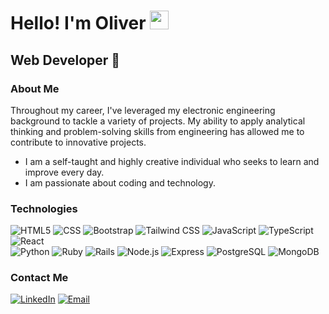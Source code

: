 <h1>Hello! I'm Oliver <img src="https://raw.githubusercontent.com/iampavangandhi/iampavangandhi/master/gifs/Hi.gif" width="30px"></h1>
<h2>Web Developer 🎨</h2>

### About Me
Throughout my career, I've leveraged my electronic engineering background to tackle a variety of projects. My ability to apply analytical thinking and problem-solving skills from engineering has allowed me to contribute to innovative projects.

- I am a self-taught and highly creative individual who seeks to learn and improve every day.
- I am passionate about coding and technology.

### Technologies
  ![HTML5](https://img.shields.io/badge/-HTML5-333333?style=flat&logo=HTML5)
  ![CSS](https://img.shields.io/badge/-CSS-333333?style=flat&logo=CSS3&logoColor=1572B6)
  ![Bootstrap](https://img.shields.io/badge/-Bootstrap-563D7C?style=flat&logo=bootstrap&logoColor=white)
  ![Tailwind CSS](https://img.shields.io/badge/-Tailwind%20CSS-38B2AC?style=flat&logo=tailwind-css&logoColor=white)
  ![JavaScript](https://img.shields.io/badge/-JavaScript-333333?style=flat&logo=javascript)
  ![TypeScript](https://img.shields.io/badge/-TypeScript-3178C6?style=flat&logo=typescript&logoColor=white)
  ![React](https://img.shields.io/badge/-React-333333?style=flat&logo=react)
  <br/>
  ![Python](https://img.shields.io/badge/-Python-3776AB?style=flat&logo=python&logoColor=white)
  ![Ruby](https://img.shields.io/badge/-Ruby-CC342D?style=flat&logo=ruby&logoColor=white)
  ![Rails](https://img.shields.io/badge/-Rails-CC0000?style=flat&logo=ruby-on-rails&logoColor=white)
  ![Node.js](https://img.shields.io/badge/-Node.js-333333?style=flat&logo=node.js)
  ![Express](https://img.shields.io/badge/-Express-333333?style=flat&logo=express)
  ![PostgreSQL](https://img.shields.io/badge/-PostgreSQL-333333?style=flat&logo=postgresql)
  ![MongoDB](https://img.shields.io/badge/-MongoDB-47A248?style=flat&logo=mongodb&logoColor=white)

### Contact Me
<a href="https://www.linkedin.com/in/opaucarq/"><img alt="LinkedIn" src="https://img.shields.io/badge/LinkedIn-Oliver%20Paucar-blue?style=flat-square&logo=linkedin"></a>
<a href="oliwpaucar11@gmail.com"><img alt="Email" src="https://img.shields.io/badge/Gmail-Oliwpaucar11@gmail.com-blue?style=flat-square&logo=gmail"></a>  
